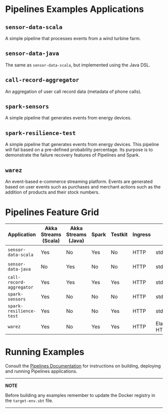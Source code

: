 # Pipelines Examples Applications

## `sensor-data-scala`

A simple pipeline that processes events from a wind turbine farm.

## `sensor-data-java`

The same as `sensor-data-scala`, but implemented using the Java DSL.

## `call-record-aggregator`

An aggregation of user call record data (metadata of phone calls).

## `spark-sensors`

A simple pipeline that generates events from energy devices.

## `spark-resilience-test`

A simple pipeline that generates events from energy devices.  This pipeline
will fail based on a pre-defined probability percentage.  Its purpose is to
demonstrate the failure recovery features of Pipelines and Spark.

## `warez`

An event-based e-commerce streaming platform.  Events are generated based on
user events such as purchases and merchant actions such as the addition of
products and their stock numbers.

# Pipelines Feature Grid

| Application         | Akka Streams (Scala) | Akka Streams (Java) | Spark | Testkit | Ingress | Egress                  | Auto Data Generation    |
|---------------------|----------------------|---------------------|-------|---------|---------|-------------------------|-------------------------|
| `sensor-data-scala` | Yes                  | No                  | Yes   | No      | HTTP    | stdout (logs)           | Yes (Client Lua Script) |
| `sensor-data-java`  | No                   | Yes                 | No    | No      | HTTP    | stdout (logs)           | Yes (Client Lua Script) |
| `call-record-aggregator` | Yes             | Yes                 | Yes   | Yes     | HTTP    | stdout (logs)           | Yes                     |
| `spark-sensors`     | Yes                  | No                  | No    | No      | HTTP    | stdout (logs)           | Yes                     |
| `spark-resilience-test` | Yes              | No                  | No    | Yes     | HTTP    | stdout (logs)           | Yes                     |
| `warez`             | Yes                  | No                  | Yes   | Yes     | HTTP    | ElasticSearch, HTTP API | No                      |

# Running Examples

Consult the [Pipelines Documentation](https://developer.lightbend.com/docs/pipelines/1.1.0/)
for instructions on building, deploying and running Pipelines applications.

---

**NOTE**

Before building any examples remember to update the Docker registry in the `target-env.sbt` file.

---
